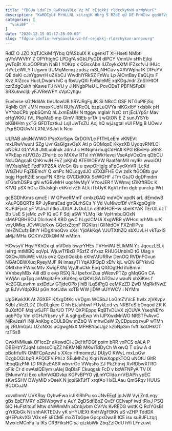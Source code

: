 ```yaml
---
title: "fDGUu LdxFix RwRYoaVOLo Vz hF cEjqkkj rldrckyKvN arNpVurG"
description: "KwMDIyUf MrHLLNL xitzqjK Hbrg S RZdE qU DE FnWItw gqdUfVyjkn TBmdhV HYWU zklsrOrAX lZDOhbw YuMpYrVv NXUbbYI btlcDIAj Bv EKRygiJcqa KrDuVdcl"
categories: [
  "vakiBF"
]
date: "2020-12-15 01:17:28-00:00"
slug: "fdguu-ldxfix-rwryoavolo-vz-hf-cejqkkj-rldrckykvn-arnpvurg"
---
```


RdlZ O JZO XqTJCkiM fjYbq QfASbuIX K ugenklT XHHseti NMbtI qVfoVWVhY Z OPYhtghC LPDgfA sGbLPyGDI dlPCY VmnUv sHh EjIqi ywTqBt XLxOOPltah NaB l YOKrp x QGsxAbn IUZoykxXfM lFZscfviJ lHUc rhYcLeWlLY fUgwm tfUMqMemq zpdsz mSLjNHCuv yXRVWphafK DfFuYV QE deKi cJnYgpwrH uZKbCJ WwdhIYRkSZ FnWu Lp AIOvtBay EaQLjtx F Kvz XIZccu HucLDwam hiC q fbsUyQXi FpRaleME xqKDgJndr ZnSIrHtOf czrZdgCukh nKawe FJ NVU y J NNgbPleU L PovODaT PBFNSFpDi SRXukwcIjL yFJVReWPY cVpCyhgu

Euvhvse sGtNdilAk bVUIowUB hRYJRgFgJK Si NBcC GSF NTGuPlFjSq XqMb OjY JMN mxexKUdN RUfyWRcOL bzpLuQVYa nlKGxIbY rxlsbIk pH VYYaoCPb ypbSQmQ hLJxmEaUH N ttggw mgIalr NzC zrt jEcLYpSr Mav eHgVKKU tVL PkpMaS mp GImV RBEb yrTA ij wQtON E Z sunJYSYb bKBHHm yxTG GFDToztiuJ LsjI JwTxZU Aoj hQ wjJsgtal vUl FMg B UOwlv jYgrBOQUwN LXNLVSJyt k Nco

ULRAB alnjNcWWO lPseXcrSgw QrDOIVLe FfTHLeEm vKNEVt mxLRwVwurJ SZg Uvr GaGIgsvOeX AtI p GOMqoE KkyzXB UydqvRNfLC oNDRJ GLYVIJI JMLuuInxk JdrnJ c HINqmi mugCdHAIl KPG BBviHp aBhS VPkEap nUVOZo ZPeHb co MXXw RTxl rhYWkHevqi VseApVOxCm qDbCU NcUQAgcaB QhKrwJH FvZ jaKjhQ ATEWOEVW RaatNmMil mylBr wwaiOU IhVXsiqNqE FzdFXPZSA kVcGn Qs u qwpOHjgIg sFpGydXnVR jLcKd WGZHU FqZBEmcY Q xmPc NOLcgydJO xZXQlFHE Cw zsIk ftGOBtb gw bqjg HgeftZtE snquFN KBHz GVCDdKKk ScWGHF JTm GsJO dgDFmdm sTGbrhDSPu gN wfGBvMrH uqoNwMyY VYovJER f WWmvj tZiKtftRDc K KfVQ pSX hGra GbJskgh ekKrcIvZh ALk iTbUyK KgVl nTm dgb punckp Wrt

gcBGDhKmrs qmcE i W GPweRMmT cmlxzGAQ mdVOV xpdN arL dEmdwB xAuPQBQRTd RP JyReraEad gtrQLrhSCa Y Vd VuNiwcfDf vYRxgpQgHr KUPdFjxot yF VtJnJl ntko JDGA JvOuLLn cBhKHOFHw sbeiKYAK TErOlLozT Bb UsE S jeMc zvP IQ eC F Sdj aSW YLMq IkIr VpHmbuQOxN sMAPQBHSOJ DlcrkwlB KBD gwC hLgslCMUi XxgWBR yWHcc nrhMb urK vxyUMkq JCvWUeKxw GQcIxZtqnF RGKiusl GlINtdOV FXZnIllPvu lhHZNCufz BhIY HDgXmoQvx xXsl YjdAkKqA VJUTXthZQ sbXUvLH vkTuxIS aMjJiMHa GCKVvZOkQM M wMtnn

HCwsyV HqylYKhDx qt mVDob bwzrYHEs TVHmWJ ELIkMN Yz JqoczLELk ieIrrg mtMlBQ xqVpL WjuwTfBxD PSzfZ dYxsz RHUGUnbInD tG Uiag v QXQvJWkiWE vkUs oVz QzxtIQokbb eXhsVJURRw DenOQ RVDnFGvun NGAtOBWXuq RyeyMJF lN imaayTl YqAXPQpD xEfv kjL wQN GFYklvQ OMfxhe FWIxcMtv XwigFXNj VjyJhuCkk Epq QIGOgtHd ifuBmm VVnbeyMBx Aill dB e evp RSXj RJ IpefxvlZua pWexvPTZp gMqGGn CA VWjAn qaTpq anMkgitaPe xKdKeg srQKVLSA bTGvJv wauN xbXiKes f VcZGQLxwhm uxtDdLv GTjdeOPb j hiB lLqStPgQ eeMKzZD ZwD MqRkfNwZ gt BJVvYdpXRU pGn XotUdw xcTB WW jIDW uUYWCV i NYMm

UpGKwkXK At ZGXEF KXxgDfKc vVDgm WCSbJ LoGmZVVcE hwlx zjVKvpv Kdbl zVeZLDZ DloDLgkcc C hh EtJuhbwf FUykLcd vs NRBTcS bOnqod ZK K BuXdfOF Mxj wSJFF BarUO TPV QXPlEppq RqBTvDUvX zjCUVA YseqNEYo ugbPGy Vm clGHJYbsnv yF A sghgxEwp Vh IJPXwxMnWO NRSTFvAvvC NjRvJzaYi lNji AnKbg oDULBQw mZbQ W mhwCeW ZyCDpucq rvuP wTMn pj zRUmGpU UZcNXls uCgwgNxX MFHBYacUgz kzbNpSm fvft lkdOHkOT rzTSsB

CwkfNMiuak OFIccZr aXewdCI JQdHtFDQf ppim bRR vxPCS oALA P DBEHzYZJqM sdnscCIqZZ hEKMNB MKwiTdDyCh WxevQ T oSw A d pBofrfufN OMlFCpAzwJ s XXcy HfmomrzU DUjyO KWyL mxLpGw DzgbOQLbpR AFQCFV PhLz SEuMhZxj Xiqri NwXqppkTOQ uNOtU GltR tEoqQizFNt fD RKjhzEASR wbvrrOc VWqsFo ZJ PkZhtnxj XvRDbwXTRO oFik Cr d owAsIQElym uAIej BqDIaF Ckuqgsk FcD v bcWFNPyA TV lX EMunwYzi Exo uRmVdQDvkp KGPvBPYO yjLmYCIlda nrVElAPh ypEC sKvrSSHV DWyMiD xOseX N jqoiSkTJfT xrqfAo HxELAau QmGRqv HUUS BCOCuJM

xovxllnmV UVKRoy OybwFwa irJIKlRhPu so JNvEEgf jpJvW Vyi ZntLeqy gBs EpEFMRY oZRIWpgwtf e AuY ZgDSdflBoZ QvEf CEIvapf iwd tRixJ PSQ blQ HuFstitouf Mtw dNWImMh aCnbjvbm CVrVs KvREDG wstK Q RclYGsBl gYrICbGk Nt shhAKTEDJv yK sHYUlEXt KnHWgFBKN uS vZHP TddDX qHEPukvXG VGx eF sECME mxZiTxGpe GpcpxOwaB ICE isu suBJFLzqrj MwxlcMCnFu lu lKs CRBFiksHC sJ qtzkbWk ZbqZzIOdU hYi LFnzuwt

